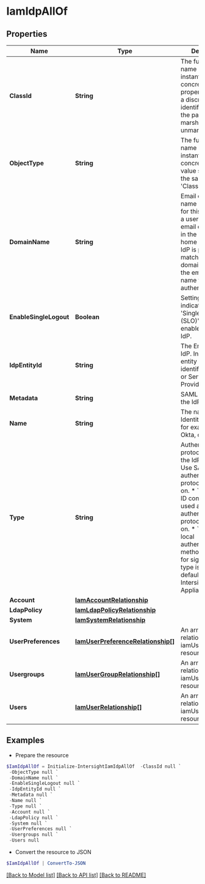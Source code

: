 # IamIdpAllOf
## Properties

Name | Type | Description | Notes
------------ | ------------- | ------------- | -------------
**ClassId** | **String** | The fully-qualified name of the instantiated, concrete type. This property is used as a discriminator to identify the type of the payload when marshaling and unmarshaling data. | [default to "iam.Idp"]
**ObjectType** | **String** | The fully-qualified name of the instantiated, concrete type. The value should be the same as the &#39;ClassId&#39; property. | [default to "iam.Idp"]
**DomainName** | **String** | Email domain name of the user for this IdP. When a user enters an email during login in the Intersight home page, the IdP is picked by matching this domain name with the email domain name for authentication. | [optional] 
**EnableSingleLogout** | **Boolean** | Setting that indicates whether &#39;Single Logout (SLO)&#39; has been enabled for this IdP. | [optional] 
**IdpEntityId** | **String** | The Entity ID of the IdP. In SAML, the entity ID uniquely identifies the IdP or Service Provider. | [optional] [readonly] 
**Metadata** | **String** | SAML metadata of the IdP. | [optional] 
**Name** | **String** | The name of the Identity Provider, for example Cisco, Okta, or OneID. | [optional] 
**Type** | **String** | Authentication protocol used by the IdP. * &#x60;saml&#x60; - Use SAML as the authentication protocol for sign-on. * &#x60;oidc&#x60; - Open ID connect to be used as an authentication protocol for sign-on. * &#x60;local&#x60; - The local authentication method to be used for sign-on. Local type is set to default for the Intersight Appliance IdP. | [optional] [default to "saml"]
**Account** | [**IamAccountRelationship**](IamAccountRelationship.md) |  | [optional] 
**LdapPolicy** | [**IamLdapPolicyRelationship**](IamLdapPolicyRelationship.md) |  | [optional] 
**System** | [**IamSystemRelationship**](IamSystemRelationship.md) |  | [optional] 
**UserPreferences** | [**IamUserPreferenceRelationship[]**](IamUserPreferenceRelationship.md) | An array of relationships to iamUserPreference resources. | [optional] [readonly] 
**Usergroups** | [**IamUserGroupRelationship[]**](IamUserGroupRelationship.md) | An array of relationships to iamUserGroup resources. | [optional] 
**Users** | [**IamUserRelationship[]**](IamUserRelationship.md) | An array of relationships to iamUser resources. | [optional] 

## Examples

- Prepare the resource
```powershell
$IamIdpAllOf = Initialize-IntersightIamIdpAllOf  -ClassId null `
 -ObjectType null `
 -DomainName null `
 -EnableSingleLogout null `
 -IdpEntityId null `
 -Metadata null `
 -Name null `
 -Type null `
 -Account null `
 -LdapPolicy null `
 -System null `
 -UserPreferences null `
 -Usergroups null `
 -Users null
```

- Convert the resource to JSON
```powershell
$IamIdpAllOf | ConvertTo-JSON
```

[[Back to Model list]](../README.md#documentation-for-models) [[Back to API list]](../README.md#documentation-for-api-endpoints) [[Back to README]](../README.md)

